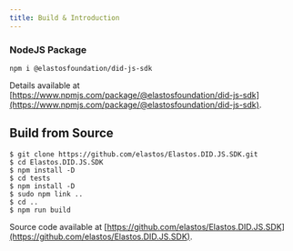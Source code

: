 ```yaml
---
title: Build & Introduction
---
```


### NodeJS Package

```
npm i @elastosfoundation/did-js-sdk
```

Details available at [https://www.npmjs.com/package/@elastosfoundation/did-js-sdk](https://www.npmjs.com/package/@elastosfoundation/did-js-sdk).

## Build from Source

```
$ git clone https://github.com/elastos/Elastos.DID.JS.SDK.git
$ cd Elastos.DID.JS.SDK
$ npm install -D
$ cd tests
$ npm install -D
$ sudo npm link ..
$ cd ..
$ npm run build
```

Source code available at [https://github.com/elastos/Elastos.DID.JS.SDK](https://github.com/elastos/Elastos.DID.JS.SDK).
